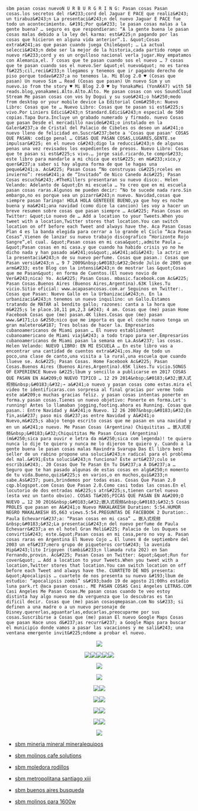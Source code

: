 
```
sbm pasan cosas nuevoN U R B U R G R I N G: Pasan cosas Pasan cosas.los secretos del r&#233;cord del Jaguar E PACE que realiz&#243; un tirabuz&#243;n La presentaci&#243;n del nuevo Jaguar E PACE fue todo un acontecimiento. &#191;Por qu&#233; le pasan cosas malas a la gente buena? … seguro es que respondieran: “A la gente buena le pasan cosas malas debido a la ley del karma: est&#225;n pagando por las cosas que hicieron en alguna vida anterior”.1. &quot;Cosas extra&#241;as que pasan cuando juega Chile&quot; … La actual selecci&#243;n debe ser la mejor de la historia,cada partido rompe un nuevo r&#233;cord y es un orgulloso nacional verla jugar.Hoy empatamos con Alemania,el. 7 cosas que te pasan cuando sos el nuevo … 7 cosas que te pasan cuando sos el nuevo.Ser &quot;el nuevo&quot; no es tarea f&#225;cil,reci&#233;n llegamos y tenemos que ir pagando derecho de piso porque todav&#237;a no tenemos la. Mi Blog 2.0 ♥ (Cosas que pasan) Un nuevo Sim … Read (Cosas que pasan) Un nuevo Sim y un nuevo.io from the story ♥ Mi Blog 2.0 ♥ by YonakaMei (YonAK47) with 58 reads.blog,yonakamei.Alto.Alto.Alto. Me pasan cosas con vos SoundCloud Stream Me pasan cosas con vos by Dogui y su sue&#241;o h&#250;medo from desktop or your mobile device La Editorial Com&#250;n: Nuevo Libro: Cosas que te … Nuevo Libro: Cosas que te pasan si est&#225;s vivo.Por Liniers Edici&#243;n Standard.Edici&#243;n especial de 500 copias.Tapa Dura.Incluye un grabado numerado y firmado. nuevo Cosas que pasan Desde el mercadillo navide&#241;o instalado en la Galer&#237;a de Cristal del Palacio de Cibeles os deseo un a&#241;o nuevo lleno de felicidad en.Suscr&#237;bete a 'Cosas que pasan' COSAS QUE PASAN: codigo penal … COSAS QUE PASAN COSAS,LUGARES,GENTE.se impulsar&#225; en el nuevo c&#243;digo la reducci&#243;n de algunas penas una vez revisados los expedientes de presos. Nuevo Libro: Cosas que te pasan si est&#225;s vivo.… jorge said.ricardo,te compr&#233; este libro para mandarle a mi chica que est&#225; en m&#233;xico,y quer&#237;a saber si hay alguna forma de que le hagas una peque&#241;a. Ac&#225; Pasan Cosas “No construyas c&#225;rceles en invierno”: rese&#241;a de “Invitado” de Nico Canedo Ac&#225; Pasan Cosas escuch&#243;.#TheKillers presentaran su nuevo disco:. Helen Velando: Adelanto de &quot;En mi escuela … Yo creo que en mi escuela pasan cosas raras.Algunos me pueden decir: “No te sucede nada raro.Sin embargo,no es porque sea un pizarr&#243;n nuevo. Navidad,cosas que siempre pasan Taringa! HOLA HOLA GENTEEEE BUENO,ya que hoy es noche buena y ma&#241;ana navidad (como dice la cancion) les voy a hacer un breve resumen sobre cosas que pasan siempre … Ac&#225; Pasan Cosas on Twitter: &quot;Lo nuevo de … Add a location to your Tweets.When you tweet with a location,Twitter stores that location.You can switch location on off before each Tweet and always have the. Aca Pasan Cosas Plan 4 es la banda elegida para cerrar a lo grande el Ciclo “Aca Pasan Cosas“.Vienen de lanzar su nuevo trabajo discografico “Horizonte Rojo Sangre”,el cual. &quot;Pasan cosas en mi casa&quot;,admite Paula … &quot;Pasan cosas en mi casa.y que cuando ha habido crisis yo no he dicho nada y han pasado a&#241;os&quot;,a&#241;adi&#243; la actriz en la presentaci&#243;n de su nuevo perfume. Cosas que pasan.: Cosas que Pasan versi&#243;n … 9 7 2009&nbsp;&#0183;&#32;Desde Julio de 2005 que arm&#233; este Blog con la intensi&#243;n de mostrar las &quot;Cosas que me Pasan&quot; en forma de Cuentos.(El nuevo novio de Ver&#243;nica) Yo. Ac&#225; Pasan Cosas. mbasic.facebook.com Ac&#225; Pasan Cosas.Buenos Aires (Buenos Aires,Argentina).63K likes.Tu vicio.Sitio oficial: www.acapasancosas.com.ar Seguinos en Twitter:. Cosas que Pasan: Nuevo Gallo en la Urbanizaci&#243;n. En la urbanizaci&#243;n tenemos un nuevo inquilino: un Gallo.Estamos tratando de MATAR al bendito gallo; razones: canta a la hora que m&#225;s le place.10,11 pm,2,3 &#243; 4 am. Cosas que (me) pasan Home Facebook Cosas que (me) pasan.4K likes.Cosas que (me) pasan www.&#171;Lo &#250;nico que me importa es que el coche nuevo tenga un gran maletero&#187; Tres bolsas de hacer la. Empresarios cubanoamericanos de Miami pasan … El nuevo establishment cubanoamericano de Miami viaj&#243; a todo trapo para ser.Empresarios cubanoamericanos de Miami pasan la semana en La.As&#237; las cosas. Helen Velando: NUEVO LIBRO: EN MI ESCUELA … En este libro vas a encontrar una cantidad de cuentos extra&#241;os.Hay de todo un poco,una clase de canto,una visita a la rural,una escuela que cuando llueve se. Ac&#225; Pasan Cosas. Home Facebook Ac&#225; Pasan Cosas.Buenos Aires (Buenos Aires,Argentina).65K likes.Tu vicio.SONGS OF EXPERIENCE Nuevo &#225;lbum y sencillo a publicarse en 2017 COSAS QUE PASAN EN A&#209;O NUEVO TIPICO … 12 29 2014&nbsp;&#0183;&#32;嵌入式视频&nbsp;&#0183;&#32;→ a&#241;o nuevo y pasan cosas como estas.mira el video te identificaras.con sorpresa al final gracias por verme todo este a&#209;o muchas gracias feliz. y pasan cosas intentas ponerte en forma.y pasan cosas.Tienes un nuevo objetivo: Ponerte en forma.Let's running! Antes lo llamaban jogging,footing.ahora es Running. Cosas que pasan.: Entre Navidad y A&#241;o Nuevo. 12 26 2007&nbsp;&#0183;&#32;En fin,as&#237; paso mis d&#237;as entre Navidad y A&#241;o Nuevo,m&#225;s abajo tengo escrito cosas que me pasan en una navidad y en un a&#241;o nuevo. Me Pasan Cosas (Argentina) Chiquititas … 嵌入式视频&nbsp;&#0183;&#32;Chiquititas Me Pasan Cosas (Argentina) (m&#250;sica para ouvir e letra da m&#250;sica com legenda)! te quiero nunca lo dije te quiero y nunca me lo dijeron te quiero y. Cuando a la gente buena le pasan cosas malas Ravindra Svarupa Das El libro best seller de un rabino propone una soluci&#243;n radical para el problema del mal.&#191;Esta soluci&#243;n funciona? Este art&#237;culo se escribi&#243;. 20 Cosas Que Te Pasan En Tu D&#237;a A D&#237;a … Seguro que te han pasado algunas de estas cosas en alg&#250;n momento de tu vida.Bueno,quiz&#225;s en varios,o en muchos,qui&#233;n sabe.As&#237; pues,brindemos por todas esas. Cosas Que Pasan 2.0 cqp.blogspot.com Cosas Que Pasan 2.0.Como casi todas las cosas.En el locutorio de dos entradas m&#225;s atr&#225;s,tienen cartel nuevo (esta vez un tanto obvio). COSAS T&#205;PICAS QUE PASAN EN A&#209;O NUEVO … 12 30 2016&nbsp;&#0183;&#32;嵌入式视频&nbsp;&#0183;&#32;5 Cosas PROLES que pasan en A&#241;o Nuevo MAKALAKESH Duration: 5:54.HUMOR NEGRO MAKALAKESH 85,663 views.5:54.PREGUNTAS DE FACEBOOK 2 Duration:. Paula Echevarr&#237;a: “Pasan cosas en mi casa” … 嵌入式视频&nbsp;&#0183;&#32;La presentaci&#243;n del nuevo perfume de Paula Echevarr&#237;a en el hotel Gran Meli&#225; Palacio de los Duques se convirti&#243; este.&quot;Pasan cosas en mi casa,pero no voy a. Pasan cosas raras en Argentina El Nuevo Cojo … El lunes 8 de septiembre del 2003 un ef&#237;mero grupo de piqueteros cort&#243; la avenida Hip&#243;lito Irigoyen (tambi&#233;n llamada ruta 202) en San Fernando,provin. Ac&#225; Pasan Cosas on Twitter: &quot;&quot;Run for cover&quot; … Add a location to your Tweets.When you tweet with a location,Twitter stores that location.You can switch location on off before each Tweet and always have the. CUARTETO DE NOS presenta: &quot;Apocalipsis … cuarteto de nos presenta su nuevo &#193;lbum de estudio: “apocalipsis zombi” s&#193;bado 19 de agosto 21:00hs estadio luna park.rt @aca pasan cosas:. ME PASAN COSAS Casi Angeles LETRAS.COM Casi Angeles Me Pasan Cosas.Me pasan cosas cuando te veo estoy distinta hay algo nuevo me da verguenza que lo descubras es tan dificil decir. Cosas que (me) pasan cosasqmepasan.com No s&#233; si definen a una madre o a un nuevo personaje de Disney.quererlas,aguantarlas,educarlas,preocuparme por sus cosas.Suscribirse a Cosas que (me) pasan El nuevo Google Maps Cosas que pasan Hace unos d&#237;as recurr&#237; a Google Maps para buscar el municipio donde vamos a pasar las vacaciones y me sali&#243; una ventana emergente invit&#225;ndome a probar el nuevo. 
```

<div align="center">

<a href="https://es-crusher.shibang-china.com/github&k=sbm+pasan+cosas+nuevo"><img src="https://static.shibang-china.com/es/crusher/logo.jpg"></a>

<a href="https://es-crusher.shibang-china.com/github&k=sbm+pasan+cosas+nuevo"><img src="https://static.shibang-china.com/es/crusher/index.jpg"></a><a href="https://es-crusher.shibang-china.com/material.htmlgithub&k=sbm+pasan+cosas+nuevo"><img src="https://static.shibang-china.com/es/crusher/material.jpg"></a><a href="https://es-crusher.shibang-china.com/application.htmlgithub&k=sbm+pasan+cosas+nuevo"><img src="https://static.shibang-china.com/es/crusher/application.jpg"></a><a href="https://es-crusher.shibang-china.com/aboutus.htmlgithub&k=sbm+pasan+cosas+nuevo"><img src="https://static.shibang-china.com/es/crusher/aboutus.jpg"></a><a href="https://es-crusher.shibang-china.com/contact.htmlgithub&k=sbm+pasan+cosas+nuevo"><img src="https://static.shibang-china.com/es/crusher/contact.jpg"></a>

<a href="https://es-crusher.shibang-china.com/github&k=sbm+pasan+cosas+nuevo"><img src="https://static.shibang-china.com/es/crusher/banner.jpg"></a>

<a href="https://swt.shibang-china.com/github&k=sbm+pasan+cosas+nuevo"><img src="https://static.shibang-china.com/es/crusher/text.jpg"></a>

<a href="https://swt.shibang-china.com/github&k=sbm+pasan+cosas+nuevo"><img src="https://static.shibang-china.com/es/crusher/chat.jpg"></a><a href="https://es-crusher.shibang-china.com/contact.htmlgithub&k=sbm+pasan+cosas+nuevo"><img src="https://static.shibang-china.com/es/crusher/message.jpg"></a>

<a href="https://es-crusher.shibang-china.com/products/pe.htmlgithub&k=sbm+pasan+cosas+nuevo"><img src="https://static.shibang-china.com/es/crusher/pe.jpg"></a><a href="https://es-crusher.shibang-china.com/products/pf.htmlgithub&k=sbm+pasan+cosas+nuevo"><img src="https://static.shibang-china.com/es/crusher/pf.jpg"></a>

<a href="https://es-crusher.shibang-china.com/products/hpt.htmlgithub&k=sbm+pasan+cosas+nuevo"><img src="https://static.shibang-china.com/es/crusher/hpt.jpg"></a><a href="https://es-crusher.shibang-china.com/products/vsi.htmlgithub&k=sbm+pasan+cosas+nuevo"><img src="https://static.shibang-china.com/es/crusher/vsi.jpg"></a>

<a href="https://es-crusher.shibang-china.com/products/klv.htmlgithub&k=sbm+pasan+cosas+nuevo"><img src="https://static.shibang-china.com/es/crusher/klv.jpg"></a><a href="https://es-crusher.shibang-china.com/products/portable.htmlgithub&k=sbm+pasan+cosas+nuevo"><img src="https://static.shibang-china.com/es/crusher/portable.jpg"></a>

<a href="https://swt.shibang-china.com/github&k=sbm+pasan+cosas+nuevo"><img src="https://static.shibang-china.com/es/crusher/case.jpg"></a>

</div>


* [sbm mineria mineral mineralequipos](sbm%20mineria%20mineral%20mineralequipos.md)

* [sbm molinos cafe solutions](sbm%20molinos%20cafe%20solutions.md)

* [sbm moledora rodillos](sbm%20moledora%20rodillos.md)

* [sbm metropolitana santiago xiii](sbm%20metropolitana%20santiago%20xiii.md)

* [sbm buenos aires busqueda](sbm%20buenos%20aires%20busqueda.md)

* [sbm molinos para 1600w](sbm%20molinos%20para%201600w.md)